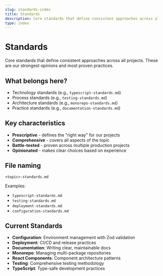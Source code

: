 ```yaml
---
slug: standards-index
title: Standards
description: Core standards that define consistent approaches across all projects
type: index
---
```


# Standards

Core standards that define consistent approaches across all projects. These are our strongest opinions and most proven practices.

## What belongs here?

- Technology standards (e.g., `typescript-standards.md`)
- Process standards (e.g., `testing-standards.md`)
- Architecture standards (e.g., `monorepo-standards.md`)
- Practice standards (e.g., `documentation-standards.md`)

## Key characteristics

- **Prescriptive** - defines the "right way" for our projects
- **Comprehensive** - covers all aspects of the topic
- **Battle-tested** - proven across multiple production projects
- **Opinionated** - makes clear choices based on experience

## File naming

`<topic>-standards.md`

Examples:

- `typescript-standards.md`
- `testing-standards.md`
- `deployment-standards.md`
- `configuration-standards.md`

## Current Standards

- **Configuration**: Environment management with Zod validation
- **Deployment**: CI/CD and release practices
- **Documentation**: Writing clear, maintainable docs
- **Monorepo**: Managing multi-package repositories
- **React Components**: Component architecture patterns
- **Testing**: Comprehensive testing methodology
- **TypeScript**: Type-safe development practices
